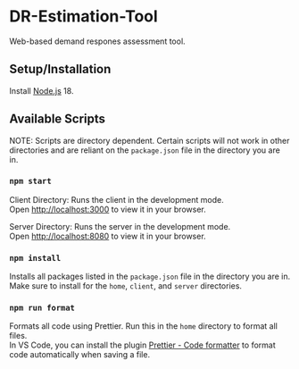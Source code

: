 # DR-Estimation-Tool

Web-based demand respones assessment tool.

## Setup/Installation

Install [Node.js](https://nodejs.org) 18.

## Available Scripts

NOTE: Scripts are directory dependent. Certain scripts will not work in other directories and are reliant on the `package.json` file in the directory you are in.

### `npm start`

Client Directory: Runs the client in the development mode.\
Open [http://localhost:3000](http://localhost:3000) to view it in your browser.

Server Directory: Runs the server in the development mode.\
Open [http://localhost:8080](http://localhost:8080) to view it in your browser.

### `npm install`

Installs all packages listed in the `package.json` file in the directory you are in. Make sure to install for the `home`, `client`, and `server` directories.

### `npm run format`

Formats all code using Prettier. Run this in the `home` directory to format all files. \
In VS Code, you can install the plugin [Prettier - Code formatter](https://marketplace.visualstudio.com/items?itemName=esbenp.prettier-vscode) to format code automatically when saving a file.
